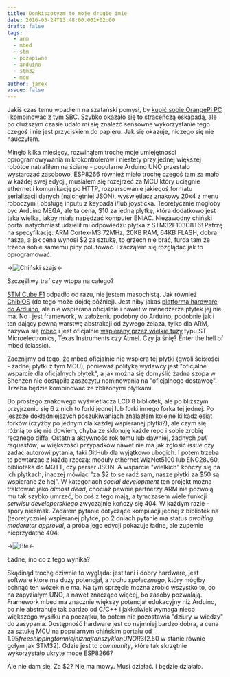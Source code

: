 ```yaml
---
title: Donkiszotyzm to moje drugie imię
date: 2016-05-24T13:48:00.001+02:00
draft: false
tags:
  - arm
  - mbed
  - stm
  - pozapiwne
  - arduino
  - stm32
  - mcu
author: jarek
vssue: false
---
```


Jakiś czas temu wpadłem na szatański pomysł, by [kupić sobie OrangePi PC](http://beergeek.zgodowie.org/2015/12/piwny-czy-nie-geek.html) i kombinować z tym SBC. Szybko okazało się to straceńczą eskapadą, ale po dłuższym czasie udało mi się znaleźć sensowne wykorzystanie tego czegoś i nie jest przyciskiem do papieru. Jak się okazuje, niczego się nie nauczyłem.

<!-- more -->

Minęło kilka miesięcy, rozwinąłem trochę moje umiejętności oprogramowywania mikrokontrolerów i niestety przy jednej większej robótce natrafiłem na ścianę - popularne Arduino UNO przestało wystarczać zasobowo, ESP8266 również miało trochę czegoś tam za mało w każdej swej edycji, musiałem się rozejrzeć za MCU który uciągnie ethernet i komunikację po HTTP, rozparsowanie jakiegoś formatu serializacji danych (najchętniej JSON), wyświetlacz znakowy 20x4 z menu roboczym i obsługę inputu z keypada i/lub joysticka. Teoretycznie mogłoby być Arduino MEGA, ale ta cena, $10 za jedną płytkę, która dodatkowo jest taka wielka, jakby miała napędzać komputer ENIAC. Niezawodny chiński portal natychmiast udzielił mi odpowiedzi: płytka z STM32F103C8T6! Patrzę na specyfikację: ARM Cortex-M3 72MHz, 20KB RAM, 64KB FLASH, dobra nasza, a jak cena wynosi $2 za sztukę, to grzech nie brać, furda tam że trzeba sobie samemu piny polutować. I zacząłem się rozglądać jak to oprogramować.

->![Chiński szajs](https://1.bp.blogspot.com/-IG-h8ojm1CA/V0Q93zGn13I/AAAAAAAAElw/I7mYNl1hv7MHoHW1iU2AX78KN5XwVqTqgCLcB/s800/STM32F103C8T6-Development-Board-1.jpg)<-

Szczęśliwy traf czy wtopa na całego?

[STM Cube F1](http://www.st.com/en/embedded-software/stm32cubef1.html) odpadło od razu, nie jestem masochistą. Jak również [ChibiOS](http://www.chibios.org/) (do tego może dojdę później). Jest niby jakaś [platforma hardware do Arduino](http://www.stm32duino.com/), ale nie wspierana oficjalnie i nawet w menedżerze płytek jej nie ma. No i jest framework, w założeniu podobny do Arduino, podobnie jak i ten dający pewną warstwę abstrakcji od żywego żelaza, tylko dla ARM, nazywa się [mbed](https://developer.mbed.org/) i jest oficjalnie [wspierany przez wielkie tuzy](https://www.mbed.com/en/partners/our-partners/) typu ST Microelectronics, Texas Instruments czy Atmel. Czy ja śnię? Enter the hell of mbed (classic).

Zacznijmy od tego, że mbed oficjalnie nie wspiera tej płytki (gwoli ścisłości - żadnej płytki z tym MCU), ponieważ polityką wydawcy jest "oficjalne wsparcie dla oficjalnych płytek", a jak można się domyślić żadna szopa w Shenzen nie dostąpiła zaszczytu nominowania na "oficjalnego dostawcę". Trzeba będzie kombinować ze zbliżonymi płytkami.

Do prostego znakowego wyświetlacza LCD 8 bibliotek, ale po bliższym przyjrzeniu się 6 z nich to forki jednej lub forki innego forka tej jednej. Po jeszcze dokładniejszych poszukiwaniach znalazłem kolejne kilkadziesiąt forków (czyżby po jednym dla każdej wspieranej płytki?), ale czym się różnią to się nie dowiem, chyba że sklonuję każde repo i sobie zrobię ręcznego diffa. Ostatnia aktywność rok temu lub dawniej, żadnych _pull requestów_, w większości przypadków nawet nie ma jak zgłosić _issue_ czy zadać autorowi pytania, taki GitHub dla wyjątkowo ubogich. I potem trzeba to powtarzać z każdą rzeczą: moduły ethernet WizNet5100 lub ENC28J60, biblioteka do MQTT, czy parser JSON. A wsparcie "wielkich" kończy się na ich płytkach, inaczej mówiąc "za $2 to se radź sam, nasze płytki za $50 są wspierane że hej". W kategoriach _social development_ ten projekt można traktować jako _almost dead_, chociaż pewnie partnerzy ARM nie pozwolą mu tak szybko umrzeć, bo coś z tego mają, a tymczasem wiele funkcji _serwisu developerskiego_ zwyczajnie kończy się 404. W każdym razie - spory niesmak. Zadałem pytanie dotyczące kompilacji jednej z bibliotek na (teoretycznie) wspieranej płytce, po 2 dniach pytanie ma status _awaiting moderator approval_, a próba jego edycji pokazuje ładne, ale zupełnie nieprzydatne 404.

->![Błe](https://2.bp.blogspot.com/-SlHYFAoueXc/V0VZ-OY1GaI/AAAAAAAAEmA/mTmLyWpwqnsKUtnSOa4HF1u1ktyzT5bEQCLcB/s800/Zrzut%2Bekranu%2Bz%2B2016-05-25%2B09-53-07.png)<-

Ładne, ino co z tego wynika?

Skądinąd trochę dziwnie to wygląda: jest tani i dobry hardware, jest software które ma duży potencjał, a _ruchu społecznego_, który mógłby pchnąć ten wózek nie ma. Na tym sprzęcie można zrobić wszystko to, co na zapyziałym UNO, a nawet znacząco więcej, bo zasoby pozwalają. Framework mbed ma znacznie większy potencjał edukacyjny niż Arduino, bo nie abstrahuje tak bardzo od C/C++ i jakkolwiek wymaga nieco większego wysiłku na początku, to potem nie pozostawia "dziury w wiedzy" do zasypania. Dostępność hardware jest co najmniej bardzo dobra, a cena za sztukę MCU na popularnym chińskim portalu od $1.95 free shipping to mniej niż najtańszy klon UNO R3 ($2.50 w stanie równie gołym jak STM32). Gdzie jest to _community_, które tak skrzętnie wykorzystało ukryte moce ESP8266?

Ale nie dam się. Za $2? Nie ma mowy. Musi działać. I będzie działało.
